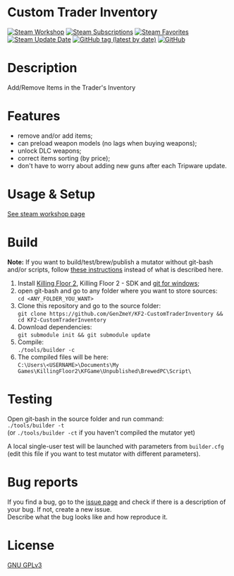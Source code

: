 # Custom Trader Inventory

[![Steam Workshop](https://img.shields.io/static/v1?message=workshop&logo=steam&labelColor=gray&color=blue&logoColor=white&label=steam%20)](https://steamcommunity.com/sharedfiles/filedetails/?id=2830826239)
[![Steam Subscriptions](https://img.shields.io/steam/subscriptions/2830826239)](https://steamcommunity.com/sharedfiles/filedetails/?id=2830826239)
[![Steam Favorites](https://img.shields.io/steam/favorites/2830826239)](https://steamcommunity.com/sharedfiles/filedetails/?id=2830826239)
[![Steam Update Date](https://img.shields.io/steam/update-date/2830826239)](https://steamcommunity.com/sharedfiles/filedetails/?id=2830826239)
[![GitHub tag (latest by date)](https://img.shields.io/github/v/tag/GenZmeY/KF2-CustomTraderInventory)](https://github.com/GenZmeY/KF2-CustomTraderInventory/tags)
[![GitHub](https://img.shields.io/github/license/GenZmeY/KF2-CustomTraderInventory)](LICENSE)

# Description
Add/Remove Items in the Trader's Inventory  

# Features
- remove and/or add items;
- can preload weapon models (no lags when buying weapons);
- unlock DLC weapons;
- correct items sorting (by price);
- don't have to worry about adding new guns after each Tripware update.

# Usage & Setup
[See steam workshop page](https://steamcommunity.com/sharedfiles/filedetails/?id=2830826239)

# Build
**Note:** If you want to build/test/brew/publish a mutator without git-bash and/or scripts, follow [these instructions](https://tripwireinteractive.atlassian.net/wiki/spaces/KF2SW/pages/26247172/KF2+Code+Modding+How-to) instead of what is described here.
1. Install [Killing Floor 2](https://store.steampowered.com/app/232090/Killing_Floor_2/), Killing Floor 2 - SDK and [git for windows](https://git-scm.com/download/win);
2. open git-bash and go to any folder where you want to store sources:  
`cd <ANY_FOLDER_YOU_WANT>`  
3. Clone this repository and go to the source folder:  
`git clone https://github.com/GenZmeY/KF2-CustomTraderInventory && cd KF2-CustomTraderInventory`
4. Download dependencies:  
`git submodule init && git submodule update`  
5. Compile:  
`./tools/builder -c`  
5. The compiled files will be here:  
`C:\Users\<USERNAME>\Documents\My Games\KillingFloor2\KFGame\Unpublished\BrewedPC\Script\`

# Testing
Open git-bash in the source folder and run command:  
`./tools/builder -t`  
(or `./tools/builder -ct` if you haven't compiled the mutator yet)  

A local single-user test will be launched with parameters from `builder.cfg` (edit this file if you want to test mutator with different parameters).

# Bug reports
If you find a bug, go to the [issue page](https://github.com/GenZmeY/KF2-CustomTraderInventory/issues) and check if there is a description of your bug. If not, create a new issue.  
Describe what the bug looks like and how reproduce it.  

# License
[GNU GPLv3](LICENSE)  
